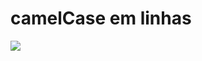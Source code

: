 # camelCase em linhas

![](https://github.com/Yxav/codigo-da-madrugada/camelCase-emLinhas/camelCase.png) 
